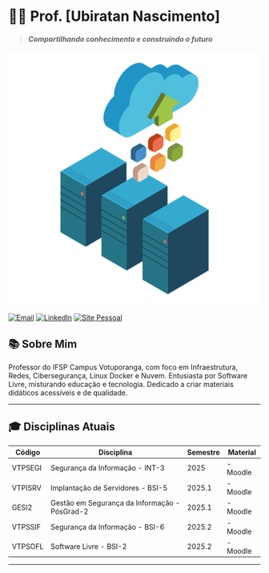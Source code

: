 # 👨‍🏫 Prof. [Ubiratan Nascimento]

> #### *Compartilhando conhecimento e construindo o futuro*

![Servers](/img/servers.png)

[![Email](https://img.shields.io/badge/Email-birazn@ifsp.edu.br-blue?style=flat-square&logo=gmail)](mailto:birazn@ifsp.edu.br)
[![LinkedIn](https://img.shields.io/badge/LinkedIn-birazn-blue?style=flat-square&logo=linkedin)](https://www.linkedin.com/in/birazn/)
[![Site Pessoal](https://img.shields.io/badge/Site-onucleo.com.br-green?style=flat-square&logo=react)](https://onucleo.com.br)

## 📚 Sobre Mim

Professor do IFSP Campus Votuporanga, com foco em Infraestrutura, Redes, Cibersegurança, Linux Docker e Nuvem.
Entusiasta por Software Livre, misturando educação e tecnologia. Dedicado a criar materiais didáticos acessíveis e de qualidade.

---

## 🎓 Disciplinas Atuais

| Código  | Disciplina                                    | Semestre | Material |
|---------|-----------------------------------------------|----------|----------|
| VTPSEGI | Segurança da Informação - INT-3               | 2025     | - Moodle |
| VTPISRV | Implantação de Servidores - BSI-5             | 2025.1   | - Moodle |
| GESI2   | Gestão em Segurança da Informação - PósGrad-2 | 2025.1   | - Moodle |
| VTPSSIF | Segurança da Informação - BSI-6               | 2025.2   | - Moodle |
| VTPSOFL | Software Livre - BSI-2                        | 2025.2   | - Moodle |

---
<!--

## 📂 Projetos e Recursos

### 🔧 Projetos para Alunos
- [**Nome do Projeto**](link): Breve descrição do projeto e como os alunos podem contribuir.
- [**Nome do Projeto**](link): Breve descrição do projeto e como os alunos podem contribuir.

### 📖 Materiais Didáticos
- [**Biblioteca de Algoritmos**](/recursos/algoritmos): Implementações e explicações dos principais algoritmos.
- [**Guias de Estudo**](/recursos/guias): Materiais complementares para aprofundamento.
- [**Tutoriais Práticos**](/recursos/tutoriais): Passo a passo para configuração de ambientes e ferramentas.

### 🧪 Laboratórios e Exercícios
- [**Laboratório de Programação**](/labs/programacao): Exercícios práticos de programação.
- [**Desafios Semanais**](/labs/desafios): Problemas para desenvolver o pensamento crítico.

---

## 📅 Horários de Atendimento

| Dia     | Horário       | Local              |
|---------|---------------|--------------------|
| Segunda | 14:00 - 16:00 | Sala 302           |
| Quarta  | 10:00 - 12:00 | Virtual (MS Teams) |

_Para agendamentos fora desses horários, por favor, envie um e-mail._

---

## 🔍 Como Navegar por Este Repositório

1. Os materiais estão organizados por disciplina na pasta [`/disciplinas`](/disciplinas)
2. Cada disciplina tem sua própria estrutura com:
   - Plano de ensino
   - Slides das aulas
   - Listas de exercícios
   - Projetos
   - Bibliografia recomendada
3. Recursos gerais e interdisciplinares estão na pasta [`/recursos`](/recursos)

---

## 📢 Avisos Importantes

- [**Calendário Acadêmico**](link-para-calendario) - Fique atento às datas importantes
- As entregas devem ser feitas através do sistema [Nome do Sistema] da instituição
- Política de atendimento fora de horário: [suas regras]

---

## 🤝 Contribua

Encontrou algum erro ou tem sugestões? Abra uma [issue](link-para-issues) ou envie um Pull Request!

---

<div align="center">
  <sub>Feito com ❤️ para meus alunos | Última atualização: Maio/2025</sub>
</div>
-->